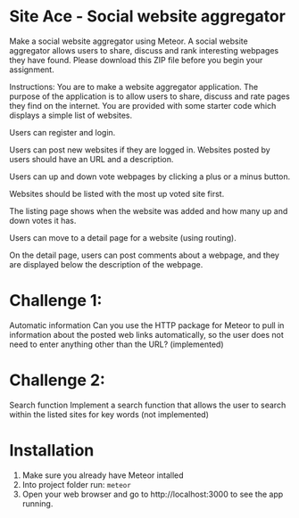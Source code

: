 # Site Ace - Social website aggregator

Make a social website aggregator using Meteor. A social website aggregator allows users to share, discuss and rank interesting webpages they have found. Please download this ZIP file before you begin your assignment.

Instructions: You are to make a website aggregator application. The purpose of the application is to allow users to share, discuss and rate pages they find on the internet. You are provided with some starter code which displays a simple list of websites. 

Users can register and login.

Users can post new websites if they are logged in. Websites posted by users should have an URL and a description.

Users can up and down vote webpages by clicking a plus or a minus button.

Websites should be listed with the most up voted site first.

The listing page shows when the website was added and how many up and down votes it has.

Users can move to a detail page for a website (using routing).

On the detail page, users can post comments about a webpage, and they are displayed below the description of the webpage.

# Challenge 1: 
Automatic information Can you use the HTTP package for Meteor to pull in information about the posted web links automatically, so the user does not need to enter anything other than the URL? (implemented)

# Challenge 2: 
Search function Implement a search function that allows the user to search within the listed sites for key words (not implemented)

# Installation
1. Make sure you already have Meteor intalled
2. Into project folder run: `meteor`
3. Open your web browser and go to http://localhost:3000 to see the app running.
